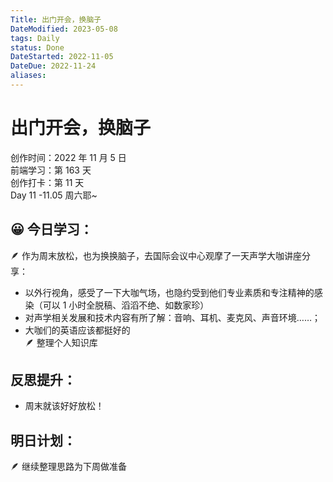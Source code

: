 ```yaml
---
Title: 出门开会，换脑子
DateModified: 2023-05-08
tags: Daily
status: Done
DateStarted: 2022-11-05
DateDue: 2022-11-24
aliases:
---
```


# 出门开会，换脑子

创作时间：2022 年 11 月 5 日  
前端学习：第 163 天  
创作打卡：第 11 天  
Day 11 -11.05 周六耶~

## 😀 今日学习：

🪶 作为周末放松，也为换换脑子，去国际会议中心观摩了一天声学大咖讲座分享：

- 以外行视角，感受了一下大咖气场，也隐约受到他们专业素质和专注精神的感染（可以 1 小时全脱稿、滔滔不绝、如数家珍）
- 对声学相关发展和技术内容有所了解：音响、耳机、麦克风、声音环境……；
- 大咖们的英语应该都挺好的  
  🪶 整理个人知识库

## 反思提升：

- 周末就该好好放松！

## 明日计划：

🪶 继续整理思路为下周做准备

